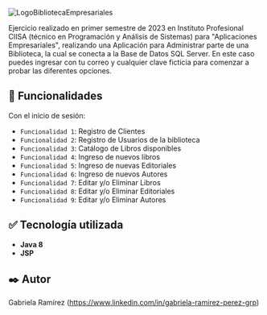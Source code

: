 ![LogoBibliotecaEmpresariales](https://github.com/ramirezgabrielap/CIISA-Empresariales-AplicacionBiblioteca/assets/100728813/c22abfbb-4127-4790-89f2-6159da8de56f)


Ejercicio realizado en primer semestre de 2023 en Instituto Profesional CIISA (técnico en Programación y Análisis de Sistemas) para "Aplicaciones Empresariales", 
realizando una Aplicación para Administrar parte de una Biblioteca, la cual se conecta a la Base de Datos SQL Server.
En este caso puedes ingresar con tu correo y cualquier clave ficticia para comenzar a probar las diferentes opciones.

## :hammer: Funcionalidades
Con el inicio de sesión:
- `Funcionalidad 1`: Registro de Clientes
- `Funcionalidad 2`: Registro de Usuarios de la biblioteca
- `Funcionalidad 3`: Catálogo de Libros disponibles
- `Funcionalidad 4`: Ingreso de nuevos libros
- `Funcionalidad 5`: Ingreso de nuevas Editoriales
- `Funcionalidad 6`: Ingreso de nuevos Autores
- `Funcionalidad 7`: Editar y/o Eliminar Libros
- `Funcionalidad 8`: Editar y/o Eliminar Editoriales
- `Funcionalidad 9`: Editar y/o Eliminar Autores

## :white_check_mark: Tecnología utilizada

* **Java 8**
* **JSP** 

## ✒️ Autor
Gabriela Ramírez
(https://www.linkedin.com/in/gabriela-ramirez-perez-grp)
